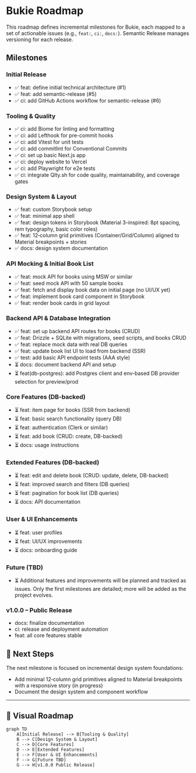 # Bukie Roadmap

This roadmap defines incremental milestones for Bukie, each mapped to a set of actionable issues (e.g., `feat:`, `ci:`, `docs:`). Semantic Release manages versioning for each release.

## Milestones

### Initial Release
* ✅ feat: define initial technical architecture (#1)
* ✅ feat: add semantic-release (#5)
* ✅ ci: add GitHub Actions workflow for semantic-release (#6)

### Tooling & Quality
* ✅ ci: add Biome for linting and formatting
* ✅ ci: add Lefthook for pre-commit hooks
* ✅ ci: add Vitest for unit tests
* ✅ ci: add commitlint for Conventional Commits
* ✅ ci: set up basic Next.js app
* ✅ ci: deploy website to Vercel
* ✅ ci: add Playwright for e2e tests
* ✅ ci: integrate Qlty.sh for code quality, maintainability, and coverage gates

### Design System & Layout
* ✅ feat: custom Storybook setup
* ✅ feat: minimal app shell
* ✅ feat: design tokens in Storybook (Material 3–inspired: 8pt spacing, rem typography, basic color roles)
* ✅ feat: 12‑column grid primitives (Container/Grid/Column) aligned to Material breakpoints + stories
* ✅ docs: design system documentation

### API Mocking & Initial Book List
* ✅ feat: mock API for books using MSW or similar
* ✅ feat: seed mock API with 50 sample books
* ✅ feat: fetch and display book data on initial page (no UI/UX yet)
* ✅ feat: implement book card component in Storybook
* ✅ feat: render book cards in grid layout

### Backend API & Database Integration
* ✅ feat: set up backend API routes for books (CRUD)
* ✅ feat: Drizzle + SQLite with migrations, seed scripts, and books CRUD
* ✅ feat: replace mock data with real DB queries
* ✅ feat: update book list UI to load from backend (SSR)
* ✅ test: add basic API endpoint tests (AAA style)
* ⏳ docs: document backend API and setup
* ⏳ feat(db-postgres): add Postgres client and env-based DB provider selection for preview/prod

### Core Features (DB-backed)
* ⏳ feat: item page for books (SSR from backend)
* ⏳ feat: basic search functionality (query DB)
* ⏳ feat: authentication (Clerk or similar)
* ⏳ feat: add book (CRUD: create, DB-backed)
* ⏳ docs: usage instructions

### Extended Features (DB-backed)
* ⏳ feat: edit and delete book (CRUD: update, delete, DB-backed)
* ⏳ feat: improved search and filters (DB queries)
* ⏳ feat: pagination for book list (DB queries)
* ⏳ docs: API documentation

### User & UI Enhancements
* ⏳ feat: user profiles
* ⏳ feat: UI/UX improvements
* ⏳ docs: onboarding guide

### Future (TBD)
* ⏳ Additional features and improvements will be planned and tracked as issues. Only the first milestones are detailed; more will be added as the project evolves.

### v1.0.0 – Public Release
* docs: finalize documentation
* ci: release and deployment automation
* feat: all core features stable

## 📅 Next Steps

The next milestone is focused on incremental design system foundations:
* Add minimal 12‑column grid primitives aligned to Material breakpoints with a responsive story (in progress)
* Document the design system and component workflow

---

## 🧭 Visual Roadmap

```mermaid
graph TD
    A[Initial Release] --> B[Tooling & Quality]
    B --> C[Design System & Layout]
    C --> D[Core Features]
    D --> E[Extended Features]
    E --> F[User & UI Enhancements]
    F --> G[Future TBD]
    G --> H[v1.0.0 Public Release]
```